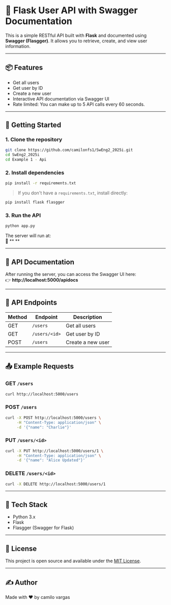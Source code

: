# 🧾 Flask User API with Swagger Documentation

This is a simple RESTful API built with **Flask** and documented using **Swagger (Flasgger)**. It allows you to retrieve, create, and view user information.

---

## 📦 Features

- Get all users
- Get user by ID
- Create a new user
- Interactive API documentation via Swagger UI
- Rate limited: You can make up to 5 API calls every 60 seconds.
---

## 🚀 Getting Started

### 1. Clone the repository

```bash
git clone https://github.com/camilonfs1/SwEng2_2025i.git
cd SwEng2_2025i
cd Example 1 - Api
```

### 2. Install dependencies

```bash
pip install -r requirements.txt
```

> If you don't have a `requirements.txt`, install directly:
```bash
pip install flask flasgger
```

### 3. Run the API

```bash
python app.py
```

The server will run at:  
📍 **     **

---

## 📘 API Documentation

After running the server, you can access the Swagger UI here:  
👉 **http://localhost:5000/apidocs**

---

## 🔗 API Endpoints

| Method | Endpoint         | Description            |
|--------|------------------|------------------------|
| GET    | `/users`         | Get all users          |
| GET    | `/users/<id>`    | Get user by ID         |
| POST   | `/users`         | Create a new user      |

---

## 📤 Example Requests

### GET `/users`
```bash
curl http://localhost:5000/users
```

### POST `/users`
```bash
curl -X POST http://localhost:5000/users \
     -H "Content-Type: application/json" \
     -d '{"name": "Charlie"}'
```

### PUT `/users/<id>`
```bash
curl -X PUT http://localhost:5000/users/1 \
     -H "Content-Type: application/json" \
     -d '{"name": "Alice Updated"}'
```

### DELETE `/users/<id>`
```bash
curl -X DELETE http://localhost:5000/users/1
```
---

## 🧰 Tech Stack

- Python 3.x
- Flask
- Flasgger (Swagger for Flask)

---

## 📄 License

This project is open source and available under the [MIT License](LICENSE).

---

## ✍️ Author

Made with ❤️ by camilo vargas 

